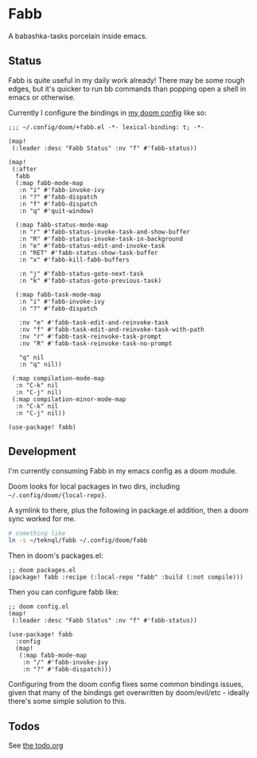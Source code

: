 # Fabb

A babashka-tasks porcelain inside emacs.
## Status

Fabb is quite useful in my daily work already! There may be some rough edges,
but it's quicker to run bb commands than popping open a shell in emacs or
otherwise.

Currently I configure the bindings in [my doom config](https://github.com/russmatney/dotfiles/blob/bbc4151ad6e71b7a14f8a846d6394d7630cd5548/emacs/.config/doom/%2Bfabb.el) like so:

``` elisp
;;; ~/.config/doom/+fabb.el -*- lexical-binding: t; -*-

(map!
 (:leader :desc "Fabb Status" :nv "f" #'fabb-status))

(map!
 (:after
  fabb
  (:map fabb-mode-map
   :n "i" #'fabb-invoke-ivy
   :n "?" #'fabb-dispatch
   :n "f" #'fabb-dispatch
   :n "q" #'quit-window)

  (:map fabb-status-mode-map
   :n "r" #'fabb-status-invoke-task-and-show-buffer
   :n "R" #'fabb-status-invoke-task-in-background
   :n "e" #'fabb-status-edit-and-invoke-task
   :n "RET" #'fabb-status-show-task-buffer
   :n "x" #'fabb-kill-fabb-buffers

   :n "j" #'fabb-status-goto-next-task
   :n "k" #'fabb-status-goto-previous-task)

  (:map fabb-task-mode-map
   :n "i" #'fabb-invoke-ivy
   :n "?" #'fabb-dispatch

   :nv "e" #'fabb-task-edit-and-reinvoke-task
   :nv "f" #'fabb-task-edit-and-reinvoke-task-with-path
   :nv "r" #'fabb-task-reinvoke-task-prompt
   :nv "R" #'fabb-task-reinvoke-task-no-prompt

   "q" nil
   :n "q" nil))

 (:map compilation-mode-map
  :n "C-k" nil
  :n "C-j" nil)
 (:map compilation-minor-mode-map
  :n "C-k" nil
  :n "C-j" nil))

(use-package! fabb)
```


## Development

I'm currently consuming Fabb in my emacs config as a doom module.

Doom looks for local packages in two dirs, including `~/.config/doom/{local-repo}`.

A symlink to there, plus the following in package.el addition, then a doom sync
worked for me.

``` sh
# something like
ln -s ~/teknql/fabb ~/.config/doom/fabb
```

Then in doom's packages.el:

``` elisp
;; doom packages.el
(package! fabb :recipe (:local-repo "fabb" :build (:not compile)))
```

Then you can configure fabb like:

``` elisp
;; doom config.el
(map!
 (:leader :desc "Fabb Status" :nv "f" #'fabb-status))

(use-package! fabb
  :config
  (map!
   (:map fabb-mode-map
    :n "/" #'fabb-invoke-ivy
    :n "?" #'fabb-dispatch)))
```

Configuring from the doom config fixes some common bindings issues, given that
many of the bindings get overwritten by doom/evil/etc - ideally there's some
simple solution to this.

## Todos

See [the todo.org](./todo.org)
